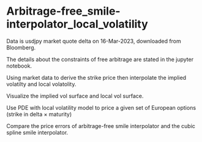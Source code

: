 # Arbitrage-free_smile-interpolator_local_volatility

Data is usdjpy market quote delta on 16-Mar-2023, downloaded from Bloomberg. 

The details about the constraints of free arbitrage are stated in the jupyter notebook.

Using market data to derive the strike price then interpolate the implied volatilty and local volatolity. 

Visualize the implied vol surface and local vol surface. 

Use PDE with local volatility model to price a given set of European options (strike in delta  ×  maturity)

Compare the price errors of arbitrage-free smile interpolator and the cubic spline smile interpolator.
